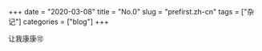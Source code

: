 +++ 
date = "2020-03-08"
title = "No.0"
slug = "prefirst.zh-cn"
tags = ["杂记"]
categories = ["blog"]
+++

让我康康🉑️